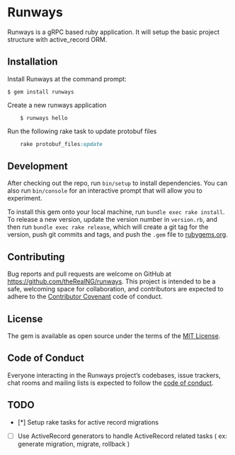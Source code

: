 # Runways

Runways is a gRPC based ruby application. It will setup the basic project structure with active_record ORM.

## Installation

Install Runways at the command prompt:

    $ gem install runways

Create a new runways application

		$ runways hello

Run the following rake task to update protobuf files
```ruby
	rake protobuf_files:update
```
## Development

After checking out the repo, run `bin/setup` to install dependencies. You can also run `bin/console` for an interactive prompt that will allow you to experiment.

To install this gem onto your local machine, run `bundle exec rake install`. To release a new version, update the version number in `version.rb`, and then run `bundle exec rake release`, which will create a git tag for the version, push git commits and tags, and push the `.gem` file to [rubygems.org](https://rubygems.org).

## Contributing

Bug reports and pull requests are welcome on GitHub at https://github.com/theRealNG/runways. This project is intended to be a safe, welcoming space for collaboration, and contributors are expected to adhere to the [Contributor Covenant](http://contributor-covenant.org) code of conduct.

## License

The gem is available as open source under the terms of the [MIT License](https://opensource.org/licenses/MIT).

## Code of Conduct

Everyone interacting in the Runways project’s codebases, issue trackers, chat rooms and mailing lists is expected to follow the [code of conduct](https://github.com/[USERNAME]/runways/blob/master/CODE_OF_CONDUCT.md).

## TODO
- [*] Setup rake tasks for active record migrations
- [ ] Use ActiveRecord generators to handle ActiveRecord related tasks ( ex: generate migration, migrate, rollback )
